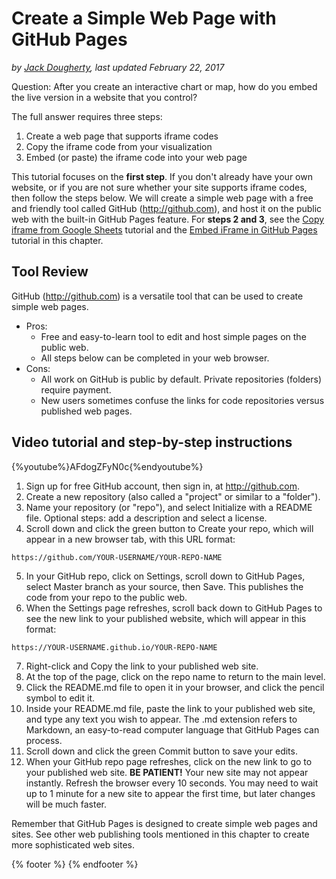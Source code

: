 # Create a Simple Web Page with GitHub Pages
*by [Jack Dougherty](../introduction/who.md), last updated February 22, 2017*

Question: After you create an interactive chart or map, how do you embed the live version in a website that you control?

The full answer requires three steps:
1) Create a web page that supports iframe codes
2) Copy the iframe code from your visualization
3) Embed (or paste) the iframe code into your web page

This tutorial focuses on the **first step**. If you don't already have your own website, or if you are not sure whether your site supports iframe codes, then follow the steps below. We will create a simple web page with a free and friendly tool called GitHub (http://github.com), and host it on the public web with the built-in GitHub Pages feature. For **steps 2 and 3**, see the [Copy iframe from Google Sheets](../iframe-google-sheets) tutorial and the [Embed iFrame in GitHub Pages](../iframe-github/) tutorial in this chapter.

## Tool Review
GitHub (http://github.com) is a versatile tool that can be used to create simple web pages.
- Pros:
  - Free and easy-to-learn tool to edit and host simple pages on the public web.
  - All steps below can be completed in your web browser.
- Cons:
  - All work on GitHub is public by default. Private repositories (folders) require payment.
  - New users sometimes confuse the links for code repositories versus published web pages.

## Video tutorial and step-by-step instructions
{%youtube%}AFdogZFyN0c{%endyoutube%}

1) Sign up for free GitHub account, then sign in, at http://github.com.
2) Create a new repository (also called a "project" or similar to a "folder").
3) Name your repository (or "repo"), and select Initialize with a README file. Optional steps: add a description and select a license.
4) Scroll down and click the green button to Create your repo, which will appear in a new browser tab, with this URL format:
```
https://github.com/YOUR-USERNAME/YOUR-REPO-NAME
```
5) In your GitHub repo, click on Settings, scroll down to GitHub Pages, select Master branch as your source, then Save. This publishes the code from your repo to the public web.
6) When the Settings page refreshes, scroll back down to GitHub Pages to see the new link to your published website, which will appear in this format:
```
https://YOUR-USERNAME.github.io/YOUR-REPO-NAME
```
7) Right-click and Copy the link to your published web site.
8) At the top of the page, click on the repo name to return to the main level.
9) Click the README.md file to open it in your browser, and click the pencil symbol to edit it.
10) Inside your README.md file, paste the link to your published web site, and type any text you wish to appear. The .md extension refers to Markdown, an easy-to-read computer language that GitHub Pages can process.
11) Scroll down and click the green Commit button to save your edits.
12) When your GitHub repo page refreshes, click on the new link to go to your published web site.
**BE PATIENT!** Your new site may not appear instantly. Refresh the browser every 10 seconds. You may need to wait up to 1 minute for a new site to appear the first time, but later changes will be much faster.

Remember that GitHub Pages is designed to create simple web pages and sites. See other web publishing tools mentioned in this chapter to create more sophisticated web sites.

{% footer %}
{% endfooter %}
